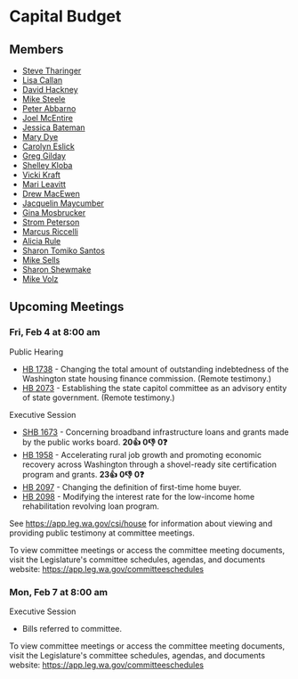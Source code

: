 # Capital Budget
## Members
* [Steve Tharinger](/person/leg/steve.tharinger.md)
* [Lisa Callan](/person/leg/callan_li.md)
* [David Hackney](/person/leg/david.hackney.md)
* [Mike Steele](/person/leg/mike.steele.md)
* [Peter Abbarno](/person/leg/peter.abbarno.md)
* [Joel McEntire](/person/leg/joel.mcentire.md)
* [Jessica Bateman](/person/leg/jessica.bateman.md)
* [Mary Dye](/person/leg/mary.dye.md)
* [Carolyn Eslick](/person/leg/eslick_ca.md)
* [Greg Gilday](/person/leg/greg.gilday.md)
* [Shelley Kloba](/person/leg/shelley.kloba.md)
* [Vicki Kraft](/person/leg/vicki.kraft.md)
* [Mari Leavitt](/person/leg/leavitt_ma.md)
* [Drew MacEwen](/person/leg/drew.macewen.md)
* [Jacquelin Maycumber](/person/leg/maycumbe_ja.md)
* [Gina Mosbrucker](/person/leg/gina.mosbrucker.md)
* [Strom Peterson](/person/leg/strom.peterson.md)
* [Marcus Riccelli](/person/leg/marcus.riccelli.md)
* [Alicia Rule](/person/leg/alicia.rule.md)
* [Sharon Tomiko Santos](/person/leg/sharontomiko.santos.md)
* [Mike Sells](/person/leg/mike.sells.md)
* [Sharon Shewmake](/person/leg/sharon.shewmake.md)
* [Mike Volz](/person/leg/mike.volz.md)
## Upcoming Meetings
### Fri, Feb 4 at 8:00 am
Public Hearing
* [HB 1738](/bill/2021-22/hb/1738/) - Changing the total amount of outstanding indebtedness of the Washington state housing finance commission. (Remote testimony.)
* [HB 2073](/bill/2021-22/hb/2073/) - Establishing the state capitol committee as an advisory entity of state government. (Remote testimony.)

Executive Session
* [SHB 1673](/bill/2021-22/hb/1673/) - Concerning broadband infrastructure loans and grants made by the public works board. **20👍** **0👎** **0❓**
* [HB 1958](/bill/2021-22/hb/1958/) - Accelerating rural job growth and promoting economic recovery across Washington through a shovel-ready site certification program and grants. **23👍** **0👎** **0❓**
* [HB 2097](/bill/2021-22/hb/2097/) - Changing the definition of first-time home buyer.
* [HB 2098](/bill/2021-22/hb/2098/) - Modifying the interest rate for the low-income home rehabilitation revolving loan program.

See https://app.leg.wa.gov/csi/house for information about viewing and providing public testimony at committee meetings.

To view committee meetings or access the committee meeting documents, visit the Legislature's committee schedules, agendas, and documents website:  https://app.leg.wa.gov/committeeschedules

### Mon, Feb 7 at 8:00 am
Executive Session
* Bills referred to committee.

To view committee meetings or access the committee meeting documents, visit the Legislature's committee schedules, agendas, and documents website:  https://app.leg.wa.gov/committeeschedules
